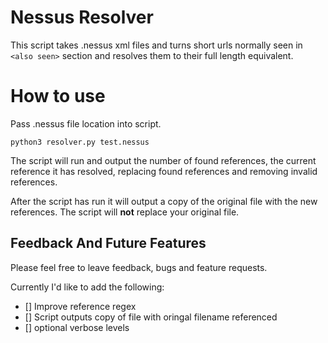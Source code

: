 # Nessus Resolver

This script takes .nessus xml files and turns short urls normally seen in `<also seen>` section and resolves them to their full length equivalent.

# How to use

Pass .nessus file location into script.

`python3 resolver.py test.nessus`

The script will run and output the number of found references, the current reference it has resolved, replacing found references and removing invalid references. 

After the script has run it will output a copy of the original file with the new references. The script will **not** replace your original file.

## Feedback And Future Features

Please feel free to leave feedback, bugs and feature requests. 

Currently I'd like to add the following:

- [] Improve reference regex
- [] Script outputs copy of file with oringal filename referenced
- [] optional verbose levels
